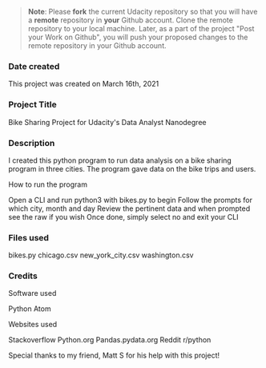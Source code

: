 >**Note**: Please **fork** the current Udacity repository so that you will have a **remote** repository in **your** Github account. Clone the remote repository to your local machine. Later, as a part of the project "Post your Work on Github", you will push your proposed changes to the remote repository in your Github account.

### Date created
This project was created on March 16th, 2021

### Project Title
Bike Sharing Project for Udacity's Data Analyst Nanodegree

### Description
I created this python program to run data analysis on a bike sharing program in three cities. The program gave data on the bike trips and users.

How to run the program

Open a CLI and run python3 with bikes.py to begin
Follow the prompts for which city, month and day
Review the pertinent data and when prompted see the raw if you wish
Once done, simply select no and exit your CLI

### Files used
bikes.py
chicago.csv
new_york_city.csv
washington.csv

### Credits
Software used

Python
Atom


Websites used

Stackoverflow
Python.org
Pandas.pydata.org
Reddit r/python

Special thanks to my friend, Matt S for his help with this project!
